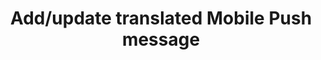---
title: Add/update translated Mobile Push message
excerpt: >-
  The method is used for updating or adding language versions for the basic
  Mobile Push message.
api:
  file: yespoio.json
  operationId: updateTranslatedMobilePushMessage
deprecated: false
hidden: false
metadata:
  title: ''
  description: ''
  robots: index
next:
  description: ''
---